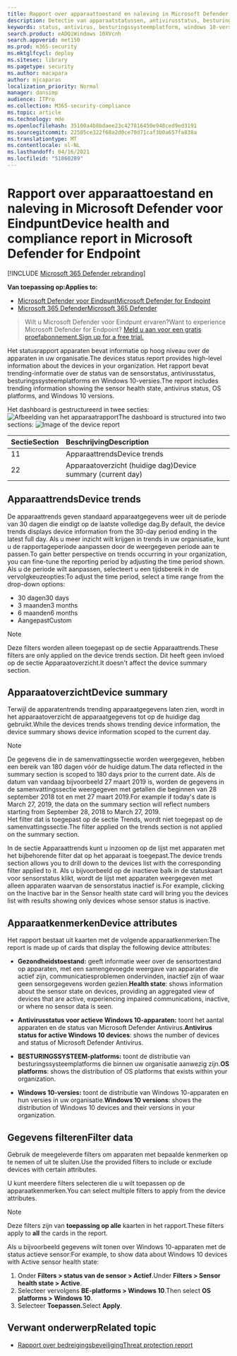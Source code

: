```yaml
---
title: Rapport over apparaattoestand en naleving in Microsoft Defender voor Eindpunt
description: Detectie van apparaatstatussen, antivirusstatus, besturingssysteemplatform en Windows 10-versies bijhouden met behulp van het rapport Apparaatstatus en naleving
keywords: status, antivirus, besturingssysteemplatform, windows 10-versie, versie, status, naleving, status
search.product: eADQiWindows 10XVcnh
search.appverid: met150
ms.prod: m365-security
ms.mktglfcycl: deploy
ms.sitesec: library
ms.pagetype: security
ms.author: macapara
author: mjcaparas
localization_priority: Normal
manager: dansimp
audience: ITPro
ms.collection: M365-security-compliance
ms.topic: article
ms.technology: mde
ms.openlocfilehash: 35100a4b8bdaee23c427816450e948ced9ed3191
ms.sourcegitcommit: 22505ce322f68a2d0ce70d71caf3b0a657fa838a
ms.translationtype: MT
ms.contentlocale: nl-NL
ms.lasthandoff: 04/16/2021
ms.locfileid: "51860289"
---
```

# <a name="device-health-and-compliance-report-in-microsoft-defender-for-endpoint"></a><span data-ttu-id="d1607-104">Rapport over apparaattoestand en naleving in Microsoft Defender voor Eindpunt</span><span class="sxs-lookup"><span data-stu-id="d1607-104">Device health and compliance report in Microsoft Defender for Endpoint</span></span>

[!INCLUDE [Microsoft 365 Defender rebranding](../../includes/microsoft-defender.md)]


<span data-ttu-id="d1607-105">**Van toepassing op:**</span><span class="sxs-lookup"><span data-stu-id="d1607-105">**Applies to:**</span></span>
- [<span data-ttu-id="d1607-106">Microsoft Defender voor Eindpunt</span><span class="sxs-lookup"><span data-stu-id="d1607-106">Microsoft Defender for Endpoint</span></span>](https://go.microsoft.com/fwlink/p/?linkid=2154037)
- [<span data-ttu-id="d1607-107">Microsoft 365 Defender</span><span class="sxs-lookup"><span data-stu-id="d1607-107">Microsoft 365 Defender</span></span>](https://go.microsoft.com/fwlink/?linkid=2118804)


> <span data-ttu-id="d1607-108">Wilt u Microsoft Defender voor Eindpunt ervaren?</span><span class="sxs-lookup"><span data-stu-id="d1607-108">Want to experience Microsoft Defender for Endpoint?</span></span> [<span data-ttu-id="d1607-109">Meld u aan voor een gratis proefabonnement.</span><span class="sxs-lookup"><span data-stu-id="d1607-109">Sign up for a free trial.</span></span>](https://www.microsoft.com/microsoft-365/windows/microsoft-defender-atp?ocid=docs-wdatp-exposedapis-abovefoldlink)

<span data-ttu-id="d1607-110">Het statusrapport apparaten bevat informatie op hoog niveau over de apparaten in uw organisatie.</span><span class="sxs-lookup"><span data-stu-id="d1607-110">The devices status report provides high-level information about the devices in your organization.</span></span> <span data-ttu-id="d1607-111">Het rapport bevat trending-informatie over de status van de sensorstatus, antivirusstatus, besturingssysteemplatforms en Windows 10-versies.</span><span class="sxs-lookup"><span data-stu-id="d1607-111">The report includes trending information showing the sensor health state, antivirus status, OS platforms, and Windows 10 versions.</span></span>

<span data-ttu-id="d1607-112">Het dashboard is gestructureerd in twee secties: ![ Afbeelding van het apparaatrapport](images/device-reports.png)</span><span class="sxs-lookup"><span data-stu-id="d1607-112">The dashboard is structured into two sections: ![Image of the device report](images/device-reports.png)</span></span>
 
<span data-ttu-id="d1607-113">Sectie</span><span class="sxs-lookup"><span data-stu-id="d1607-113">Section</span></span> | <span data-ttu-id="d1607-114">Beschrijving</span><span class="sxs-lookup"><span data-stu-id="d1607-114">Description</span></span>
:---|:---
<span data-ttu-id="d1607-115">1</span><span class="sxs-lookup"><span data-stu-id="d1607-115">1</span></span> | <span data-ttu-id="d1607-116">Apparaattrends</span><span class="sxs-lookup"><span data-stu-id="d1607-116">Device trends</span></span>
<span data-ttu-id="d1607-117">2</span><span class="sxs-lookup"><span data-stu-id="d1607-117">2</span></span> | <span data-ttu-id="d1607-118">Apparaatoverzicht (huidige dag)</span><span class="sxs-lookup"><span data-stu-id="d1607-118">Device summary (current day)</span></span>
 
 
## <a name="device-trends"></a><span data-ttu-id="d1607-119">Apparaattrends</span><span class="sxs-lookup"><span data-stu-id="d1607-119">Device trends</span></span> 
<span data-ttu-id="d1607-120">De apparaattrends geven standaard apparaatgegevens weer uit de periode van 30 dagen die eindigt op de laatste volledige dag.</span><span class="sxs-lookup"><span data-stu-id="d1607-120">By default, the device trends displays device information from the 30-day period ending in the latest full day.</span></span> <span data-ttu-id="d1607-121">Als u meer inzicht wilt krijgen in trends in uw organisatie, kunt u de rapportageperiode aanpassen door de weergegeven periode aan te passen.</span><span class="sxs-lookup"><span data-stu-id="d1607-121">To gain better perspective on trends occurring in your organization, you can fine-tune the reporting period by adjusting the time period shown.</span></span> <span data-ttu-id="d1607-122">Als u de periode wilt aanpassen, selecteert u een tijdsbereik in de vervolgkeuzeopties:</span><span class="sxs-lookup"><span data-stu-id="d1607-122">To adjust the time period, select a time range from the drop-down options:</span></span>
 
- <span data-ttu-id="d1607-123">30 dagen</span><span class="sxs-lookup"><span data-stu-id="d1607-123">30 days</span></span>
- <span data-ttu-id="d1607-124">3 maanden</span><span class="sxs-lookup"><span data-stu-id="d1607-124">3 months</span></span>
- <span data-ttu-id="d1607-125">6 maanden</span><span class="sxs-lookup"><span data-stu-id="d1607-125">6 months</span></span>
- <span data-ttu-id="d1607-126">Aangepast</span><span class="sxs-lookup"><span data-stu-id="d1607-126">Custom</span></span>

>[!NOTE]
><span data-ttu-id="d1607-127">Deze filters worden alleen toegepast op de sectie Apparaattrends.</span><span class="sxs-lookup"><span data-stu-id="d1607-127">These filters are only applied on the device trends section.</span></span> <span data-ttu-id="d1607-128">Dit heeft geen invloed op de sectie Apparaatoverzicht.</span><span class="sxs-lookup"><span data-stu-id="d1607-128">It doesn't affect the device summary section.</span></span>

## <a name="device-summary"></a><span data-ttu-id="d1607-129">Apparaatoverzicht</span><span class="sxs-lookup"><span data-stu-id="d1607-129">Device summary</span></span> 
<span data-ttu-id="d1607-130">Terwijl de apparatentrends trending apparaatgegevens laten zien, wordt in het apparaatoverzicht de apparaatgegevens tot op de huidige dag gebruikt.</span><span class="sxs-lookup"><span data-stu-id="d1607-130">While the devices trends shows trending device information, the device summary shows device information scoped to the current day.</span></span> 

>[!NOTE]
><span data-ttu-id="d1607-131">De gegevens die in de samenvattingssectie worden weergegeven, hebben een bereik van 180 dagen vóór de huidige datum.</span><span class="sxs-lookup"><span data-stu-id="d1607-131">The data reflected in the summary section is scoped to 180 days prior to the current date.</span></span> <span data-ttu-id="d1607-132">Als de datum van vandaag bijvoorbeeld 27 maart 2019 is, worden de gegevens in de samenvattingssectie weergegeven met getallen die beginnen van 28 september 2018 tot en met 27 maart 2019.</span><span class="sxs-lookup"><span data-stu-id="d1607-132">For example if today's date is March 27, 2019, the data on the summary section will reflect numbers starting from September 28, 2018 to March 27, 2019.</span></span><br>
> <span data-ttu-id="d1607-133">Het filter dat is toegepast op de sectie Trends, wordt niet toegepast op de samenvattingssectie.</span><span class="sxs-lookup"><span data-stu-id="d1607-133">The filter applied on the trends section is not applied on the summary section.</span></span> 
 
<span data-ttu-id="d1607-134">In de sectie Apparaattrends kunt u inzoomen op de lijst met apparaten met het bijbehorende filter dat op het apparaat is toegepast.</span><span class="sxs-lookup"><span data-stu-id="d1607-134">The device trends section allows you to drill down to the devices list with the corresponding filter applied to it.</span></span> <span data-ttu-id="d1607-135">Als u bijvoorbeeld op de inactieve balk in de statuskaart voor sensorstatus klikt, wordt de lijst met apparaten weergegeven met alleen apparaten waarvan de sensorstatus inactief is.</span><span class="sxs-lookup"><span data-stu-id="d1607-135">For example, clicking on the Inactive bar in the Sensor health state card will bring you the devices list with results showing only devices whose sensor status is inactive.</span></span> 
 
 
 
## <a name="device-attributes"></a><span data-ttu-id="d1607-136">Apparaatkenmerken</span><span class="sxs-lookup"><span data-stu-id="d1607-136">Device attributes</span></span>
<span data-ttu-id="d1607-137">Het rapport bestaat uit kaarten met de volgende apparaatkenmerken:</span><span class="sxs-lookup"><span data-stu-id="d1607-137">The report is made up of cards that display the following device attributes:</span></span>
 
- <span data-ttu-id="d1607-138">**Gezondheidstoestand:** geeft informatie weer over de sensortoestand op apparaten, met een samengevoegde weergave van apparaten die actief zijn, communicatiesproblemen ondervinden, inactief zijn of waar geen sensorgegevens worden gezien.</span><span class="sxs-lookup"><span data-stu-id="d1607-138">**Health state**: shows information about the sensor state on devices, providing an aggregated view of devices that are active, experiencing impaired communications, inactive, or where no sensor data is seen.</span></span>
  
- <span data-ttu-id="d1607-139">**Antivirusstatus voor actieve Windows 10-apparaten:** toont het aantal apparaten en de status van Microsoft Defender Antivirus.</span><span class="sxs-lookup"><span data-stu-id="d1607-139">**Antivirus status for active Windows 10 devices**: shows the number of devices and status of Microsoft Defender Antivirus.</span></span>
    
- <span data-ttu-id="d1607-140">**BESTURINGSSYSTEEM-platforms:** toont de distributie van besturingssysteemplatforms die binnen uw organisatie aanwezig zijn.</span><span class="sxs-lookup"><span data-stu-id="d1607-140">**OS platforms**: shows the distribution of OS platforms that exists within your organization.</span></span> 
 
- <span data-ttu-id="d1607-141">**Windows 10-versies:** toont de distributie van Windows 10-apparaten en hun versies in uw organisatie.</span><span class="sxs-lookup"><span data-stu-id="d1607-141">**Windows 10 versions**: shows the distribution of Windows 10 devices and their versions in your organization.</span></span>
 
 
 
## <a name="filter-data"></a><span data-ttu-id="d1607-142">Gegevens filteren</span><span class="sxs-lookup"><span data-stu-id="d1607-142">Filter data</span></span>
 
<span data-ttu-id="d1607-143">Gebruik de meegeleverde filters om apparaten met bepaalde kenmerken op te nemen of uit te sluiten.</span><span class="sxs-lookup"><span data-stu-id="d1607-143">Use the provided filters to include or exclude devices with certain attributes.</span></span>

<span data-ttu-id="d1607-144">U kunt meerdere filters selecteren die u wilt toepassen op de apparaatkenmerken.</span><span class="sxs-lookup"><span data-stu-id="d1607-144">You can select multiple filters to apply from the device attributes.</span></span> 
 
>[!NOTE]
><span data-ttu-id="d1607-145">Deze filters zijn van **toepassing op alle** kaarten in het rapport.</span><span class="sxs-lookup"><span data-stu-id="d1607-145">These filters apply to **all** the cards in the report.</span></span>
 
<span data-ttu-id="d1607-146">Als u bijvoorbeeld gegevens wilt tonen over Windows 10-apparaten met de status actieve sensor:</span><span class="sxs-lookup"><span data-stu-id="d1607-146">For example, to show data about Windows 10 devices with Active sensor health state:</span></span>
 
1. <span data-ttu-id="d1607-147">Onder **Filters > status van de sensor > Actief**.</span><span class="sxs-lookup"><span data-stu-id="d1607-147">Under **Filters > Sensor health state > Active**.</span></span>
2. <span data-ttu-id="d1607-148">Selecteer vervolgens **BE-platforms > Windows 10**.</span><span class="sxs-lookup"><span data-stu-id="d1607-148">Then select **OS platforms > Windows 10**.</span></span>
3. <span data-ttu-id="d1607-149">Selecteer **Toepassen.**</span><span class="sxs-lookup"><span data-stu-id="d1607-149">Select **Apply**.</span></span>


## <a name="related-topic"></a><span data-ttu-id="d1607-150">Verwant onderwerp</span><span class="sxs-lookup"><span data-stu-id="d1607-150">Related topic</span></span>
- [<span data-ttu-id="d1607-151">Rapport over bedreigingsbeveiliging</span><span class="sxs-lookup"><span data-stu-id="d1607-151">Threat protection report</span></span>](threat-protection-reports.md)
